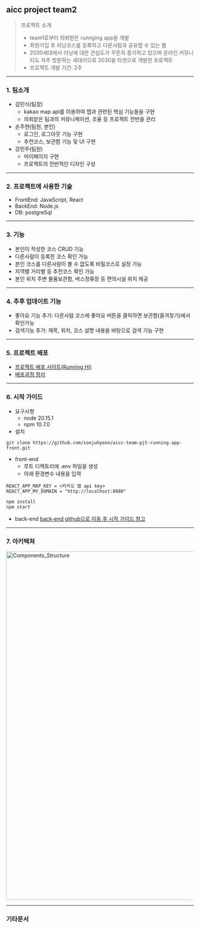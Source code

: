 ## aicc project team2
> 프로젝트 소개
> - team1로부터 의뢰받은 runnging app을 개발
> - 회원가입 후 러닝코스를 등록하고 다른사람과 공유할 수 있는 웹
> - 2030세대에서 러닝에 대한 관심도가 꾸준히 증가하고 있으며 온라인 커뮤니티도 자주 방문하는 세대이므로 2030을 타겟으로 개발한 프로젝트
> - 프로젝트 개발 기간: 2주

---

### 1. 팀소개
- 김민식(팀장)
  - kakao map api를 이용하여 맵과 관련된 핵심 기능들을 구현
  - 의뢰받은 팀과의 커뮤니케이션, 조율 등 프로젝트 전반을 관리
- 손주현(팀원, 본인)
  - 로그인, 로그아웃 기능 구현
  - 추천코스, 보관함 기능 및 UI 구현
- 강민주(팀원)
  - 마이페이지 구현
  - 프로젝트의 전반적인 디자인 구성

---

### 2. 프로젝트에 사용한 기술
- FrontEnd: JavaScript, React
- BackEnd: Node.js
- DB: postgreSql

---

### 3. 기능
- 본인이 작성한 코스 CRUD 기능
- 다른사람이 등록한 코스 확인 가능
- 본인 코스를 다른사람이 볼 수 없도록 비밀코스로 설정 가능
- 지역별 거리별 등 추천코스 확인 가능
- 본인 위치 주변 물품보관함, 버스정류장 등 편의시설 위치 제공

---

### 4. 추후 업데이트 기능
- 좋아요 기능 추가: 다른사람 코스에 좋아요 버튼을 클릭하면 보관함(즐겨찾기)에서 확인가능
- 검색기능 추가: 제목, 위치, 코스 설명 내용을 바탕으로 검색 기능 구현

---

### 5. 프로젝트 배포
- [프로젝트 배포 사이트(Running Hi)](https://aiccrunningapp.microdeveloper.co.kr)
- [배포과정 정리](https://velog.io/@homeless_snail/deploy-process1)

---

### 6. 시작 가이드
- 요구사항
  - node 20.15.1
  - npm 10.7.0
- 설치
```shell
git clone https://github.com/sonjuhyeon/aicc-team-pjt-running-app-front.git
```
- front-end
  - 루트 디렉토리에 .env 파일을 생성
  - 아래 환경변수 내용을 입력
```
REACT_APP_MAP_KEY = <카카오 맵 api key>
REACT_APP_MY_DOMAIN = "http://localhost:8080"
```
```shell
npm install
npm start
```
- back-end
  [back-end github으로 이동 후 시작 가이드 참고](https://github.com/sonjuhyeon/aicc-team-pjt-running-app-back)

---

### 7. 아키텍쳐
<img width="934" alt="Components_Structure" src="https://github.com/user-attachments/assets/41dcf8cd-f0f8-4e2a-a3ed-67a6fbaf3675">

---

### 기타문서
